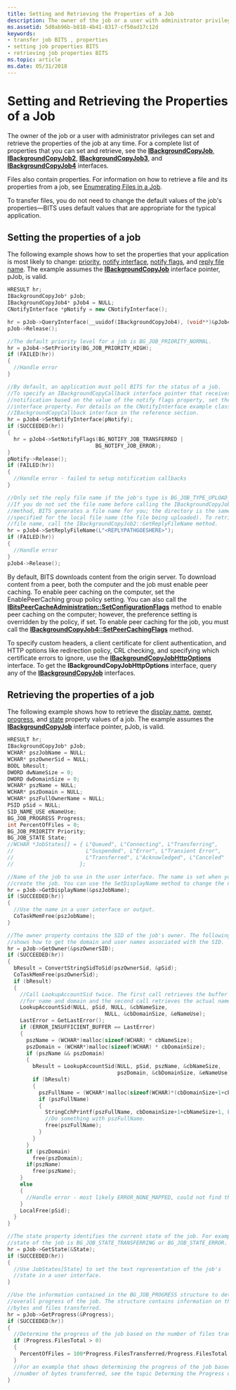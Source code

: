 ```yaml
---
title: Setting and Retrieving the Properties of a Job
description: The owner of the job or a user with administrator privileges can set and retrieve the properties of the job at any time.
ms.assetid: 5d0ab96b-b818-4b41-8317-cf50ad17c12d
keywords:
- transfer job BITS , properties
- setting job properties BITS
- retrieving job properties BITS
ms.topic: article
ms.date: 05/31/2018
---
```


# Setting and Retrieving the Properties of a Job

The owner of the job or a user with administrator privileges can set and retrieve the properties of the job at any time. For a complete list of properties that you can set and retrieve, see the [**IBackgroundCopyJob**](/windows/desktop/api/Bits/nn-bits-ibackgroundcopyjob), [**IBackgroundCopyJob2**](/windows/desktop/api/Bits1_5/nn-bits1_5-ibackgroundcopyjob2), [**IBackgroundCopyJob3**](/windows/desktop/api/Bits2_0/nn-bits2_0-ibackgroundcopyjob3), and [**IBackgroundCopyJob4**](/windows/desktop/api/Bits3_0/nn-bits3_0-ibackgroundcopyjob4) interfaces.

Files also contain properties. For information on how to retrieve a file and its properties from a job, see [Enumerating Files in a Job](enumerating-files-in-a-job.md).

To transfer files, you do not need to change the default values of the job's properties—BITS uses default values that are appropriate for the typical application.

## Setting the properties of a job

The following example shows how to set the properties that your application is most likely to change: [priority](/windows/desktop/api/Bits/nf-bits-ibackgroundcopyjob-setpriority), [notify interface](/windows/desktop/api/Bits/nf-bits-ibackgroundcopyjob-setnotifyinterface), [notify flags](/windows/desktop/api/Bits/nf-bits-ibackgroundcopyjob-setnotifyflags), and [reply file name](/windows/desktop/api/Bits1_5/nf-bits1_5-ibackgroundcopyjob2-setreplyfilename). The example assumes the [**IBackgroundCopyJob**](/windows/desktop/api/Bits/nn-bits-ibackgroundcopyjob) interface pointer, pJob, is valid.


```C++
HRESULT hr;
IBackgroundCopyJob* pJob;
IBackgroundCopyJob4* pJob4 = NULL;
CNotifyInterface *pNotify = new CNotifyInterface();

hr = pJob->QueryInterface(__uuidof(IBackgroundCopyJob4), (void**)&pJob4);
pJob->Release();

//The default priority level for a job is BG_JOB_PRIORITY_NORMAL. 
hr = pJob4->SetPriority(BG_JOB_PRIORITY_HIGH);
if (FAILED(hr))
{
  //Handle error
}

//By default, an application must poll BITS for the status of a job.
//To specify an IBackgroundCopyCallback interface pointer that receives event 
//notification based on the value of the notify flags property, set the notify 
//interface property. For details on the CNotifyInterface example class, see the 
//IBackgroundCopyCallback interface in the reference section.
hr = pJob4->SetNotifyInterface(pNotify);
if (SUCCEEDED(hr))
{
  hr = pJob4->SetNotifyFlags(BG_NOTIFY_JOB_TRANSFERRED | 
                            BG_NOTIFY_JOB_ERROR);
}
pNotify->Release();
if (FAILED(hr))
{
  //Handle error - failed to setup notification callbacks
}

//Only set the reply file name if the job's type is BG_JOB_TYPE_UPLOAD_REPLY.
//If you do not set the file name before calling the IBackgroundCopyJob::Resume 
//method, BITS generates a file name for you; the directory is the same as that
//specified for the local file name (the file being uploaded). To retrieve the 
//file name, call the IBackgroundCopyJob2::GetReplyFileName method.
hr = pJob4->SetReplyFileName(L"<REPLYPATHGOESHERE>");
if (FAILED(hr))
{
  //Handle error
}
pJob4->Release();
```



By default, BITS downloads content from the origin server. To download content from a peer, both the computer and the job must enable peer caching. To enable peer caching on the computer, set the EnablePeerCaching group policy setting. You can also call the [**IBitsPeerCacheAdministration::SetConfigurationFlags**](/windows/desktop/api/Bits3_0/nf-bits3_0-ibitspeercacheadministration-setconfigurationflags) method to enable peer caching on the computer; however, the preference setting is overridden by the policy, if set. To enable peer caching for the job, you must call the [**IBackgroundCopyJob4::SetPeerCachingFlags**](/windows/desktop/api/Bits3_0/nf-bits3_0-ibackgroundcopyjob4-setpeercachingflags) method.

To specify custom headers, a client certificate for client authentication, and HTTP options like redirection policy, CRL checking, and specifying which certificate errors to ignore, use the [**IBackgroundCopyJobHttpOptions**](/windows/desktop/api/Bits2_5/nn-bits2_5-ibackgroundcopyjobhttpoptions) interface. To get the **IBackgroundCopyJobHttpOptions** interface, query any of the [**IBackgroundCopyJob**](/windows/desktop/api/Bits/nn-bits-ibackgroundcopyjob) interfaces.

## Retrieving the properties of a job

The following example shows how to retrieve the [display name](/windows/desktop/api/Bits/nf-bits-ibackgroundcopyjob-getdisplayname), [owner](/windows/desktop/api/Bits/nf-bits-ibackgroundcopyjob-getowner), [progress](/windows/desktop/api/Bits/nf-bits-ibackgroundcopyjob-getprogress), and [state](/windows/desktop/api/Bits/nf-bits-ibackgroundcopyjob-getstate) property values of a job. The example assumes the [**IBackgroundCopyJob**](/windows/desktop/api/Bits/nn-bits-ibackgroundcopyjob) interface pointer, pJob, is valid.


```C++
HRESULT hr;
IBackgroundCopyJob* pJob;
WCHAR* pszJobName = NULL;
WCHAR* pszOwnerSid = NULL;
BOOL bResult;
DWORD dwNameSize = 0;
DWORD dwDomainSize = 0;
WCHAR* pszName = NULL;
WCHAR* pszDomain = NULL;
WCHAR* pszFullOwnerName = NULL;
PSID pSid = NULL;
SID_NAME_USE eNameUse;
BG_JOB_PROGRESS Progress;
int PercentOfFiles = 0;
BG_JOB_PRIORITY Priority;
BG_JOB_STATE State;
//WCHAR *JobStates[] = { L"Queued", L"Connecting", L"Transferring",
//                       L"Suspended", L"Error", L"Transient Error",
//                       L"Transferred", L"Acknowledged", L"Canceled"
//                     };

//Name of the job to use in the user interface. The name is set when you 
//create the job. You can use the SetDisplayName method to change the name. 
hr = pJob->GetDisplayName(&pszJobName);
if (SUCCEEDED(hr))
{
  //Use the name in a user interface or output.
  CoTaskMemFree(pszJobName);       
}

//The owner property contains the SID of the job's owner. The following code
//shows how to get the domain and user names associated with the SID.
hr = pJob->GetOwner(&pszOwnerSID);
if (SUCCEEDED(hr))
{
  bResult = ConvertStringSidToSid(pszOwnerSid, &pSid);
  CoTaskMemFree(pszOwnerSid);
  if (bResult)
  {
    //Call LookupAccountSid twice. The first call retrieves the buffer size 
    //for name and domain and the second call retrieves the actual name and domain.
    LookupAccountSid(NULL, pSid, NULL, &cbNameSize, 
                               NULL, &cbDomainSize, &eNameUse);
    LastError = GetLastError();
    if (ERROR_INSUFFICIENT_BUFFER == LastError)
    {
      pszName = (WCHAR*)malloc(sizeof(WCHAR) * cbNameSize);
      pszDomain = (WCHAR*)malloc(sizeof(WCHAR) * cbDomainSize);
      if (pszName && pszDomain)
      {
        bResult = LookupAccountSid(NULL, pSid, pszName, &cbNameSize, 
                                   pszDomain, &cbDomainSize, &eNameUse);
        if (bResult)
        {
          pszFullName = (WCHAR*)malloc(sizeof(WCHAR)*(cbDomainSize+1+cbNameSize+1));
          if (pszFullName)
          {
            StringCchPrintf(pszFullName, cbDomainSize+1+cbNameSize+1, L"%s\\%s", pszDomain, pszName);
            //Do something with pszFullName. 
            free(pszFullName);
          }
        }
      }
      if (pszDomain)
        free(pszDomain);
      if(pszName)
        free(pszName);
    }
    else
    {
      //Handle error - most likely ERROR_NONE_MAPPED, could not find the SID.
    }
    LocalFree(pSid);
  }
}

//The state property identifies the current state of the job. For example, the 
//state of the job is BG_JOB_STATE_TRANSFERRING or BG_JOB_STATE_ERROR. 
hr = pJob->GetState(&State);
if (SUCCEEDED(hr))
{
  //Use JobStates[State] to set the text representation of the job's 
  //state in a user interface.
}

//Use the information contained in the BG_JOB_PROGRESS structure to determine the 
//overall progress of the job. The structure contains information on the number of 
//bytes and files transferred. 
hr = pJob->GetProgress(&Progress);
if (SUCCEEDED(hr))
{
  //Determine the progress of the job based on the number of files transferred.
  if (Progress.FilesTotal > 0)
  {
    PercentOfFiles = 100*Progress.FilesTransferred/Progress.FilesTotal
  }
  //For an example that shows determining the progress of the job based on the 
  //number of bytes transferred, see the topic Determing the Progress of a Job.
}
```



 

 




